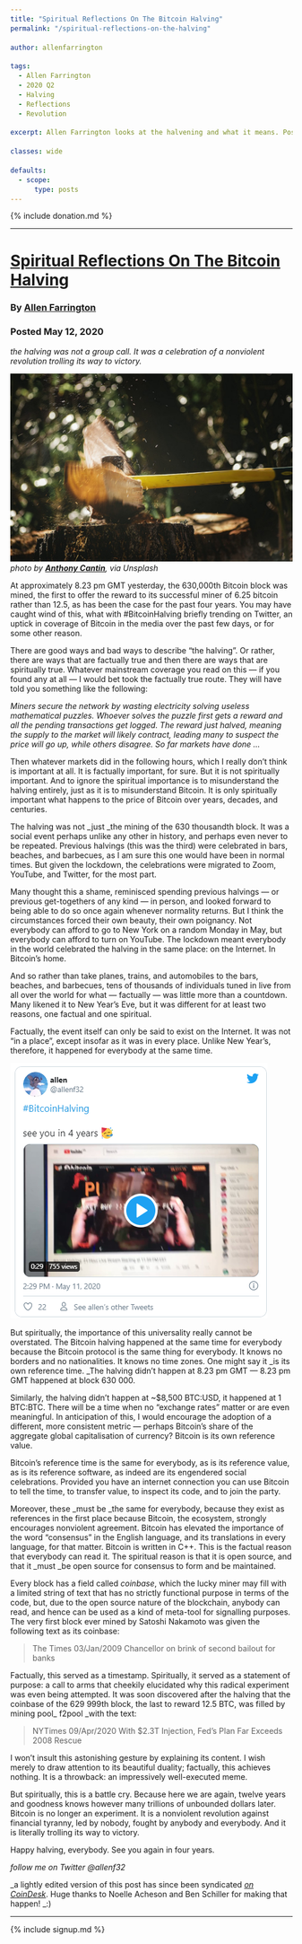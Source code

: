```yaml
---
title: "Spiritual Reflections On The Bitcoin Halving"
permalink: "/spiritual-reflections-on-the-halving"

author: allenfarrington

tags:
  - Allen Farrington
  - 2020 Q2
  - Halving
  - Reflections
  - Revolution

excerpt: Allen Farrington looks at the halvening and what it means. Posted May 12, 2020.

classes: wide

defaults:
  - scope:
      type: posts
---
```


{% include donation.md %}

***


# [Spiritual Reflections On The Bitcoin Halving](https://medium.com/@allenfarrington/spiritual-reflections-on-the-bitcoin-halving-9d098f57072f)
### By [Allen Farrington](https://twitter.com/allenf32)
### Posted May 12, 2020

_the halving was not a group call. It was a celebration of a nonviolent revolution trolling its way to victory._

![](/assets/images/2020/m5/af1.png)
_photo by _[**_Anthony Cantin_**](https://unsplash.com/@arizonanthony)_, via Unsplash_

At approximately 8.23 pm GMT yesterday, the 630,000th Bitcoin block was mined, the first to offer the reward to its successful miner of 6.25 bitcoin rather than 12.5, as has been the case for the past four years. You may have caught wind of this, what with #BitcoinHalving briefly trending on Twitter, an uptick in coverage of Bitcoin in the media over the past few days, or for some other reason.

There are good ways and bad ways to describe “the halving”. Or rather, there are ways that are factually true and then there are ways that are spiritually true. Whatever mainstream coverage you read on this — if you found any at all — I would bet took the factually true route. They will have told you something like the following:

_Miners secure the network by wasting electricity solving useless mathematical puzzles. Whoever solves the puzzle first gets a reward and all the pending transactions get logged. The reward just halved, meaning the supply to the market will likely contract, leading many to suspect the price will go up, while others disagree. So far markets have done …_

Then whatever markets did in the following hours, which I really don’t think is important at all. It is factually important, for sure. But it is not spiritually important. And to ignore the spiritual importance is to misunderstand the halving entirely, just as it is to misunderstand Bitcoin. It is only spiritually important what happens to the price of Bitcoin over years, decades, and centuries.

The halving was not _just _the mining of the 630 thousandth block. It was a social event perhaps unlike any other in history, and perhaps even never to be repeated. Previous halvings (this was the third) were celebrated in bars, beaches, and barbecues, as I am sure this one would have been in normal times. But given the lockdown, the celebrations were migrated to Zoom, YouTube, and Twitter, for the most part.

Many thought this a shame, reminisced spending previous halvings — or previous get-togethers of any kind — in person, and looked forward to being able to do so once again whenever normality returns. But I think the circumstances forced their own beauty, their own poignancy. Not everybody can afford to go to New York on a random Monday in May, but everybody can afford to turn on YouTube. The lockdown meant everybody in the world celebrated the halving in the same place: on the Internet. In Bitcoin’s home.

And so rather than take planes, trains, and automobiles to the bars, beaches, and barbecues, tens of thousands of individuals tuned in live from all over the world for what — factually — was little more than a countdown. Many likened it to New Year’s Eve, but it was different for at least two reasons, one factual and one spiritual.

Factually, the event itself can only be said to exist on the Internet. It was not “in a place”, except insofar as it was in every place. Unlike New Year’s, therefore, it happened for everybody at the same time.

[![](/assets/images/2020/m5/af2.png)](https://twitter.com/allenf32/status/1259928630483918849)

But spiritually, the importance of this universality really cannot be overstated. The Bitcoin halving happened at the same time for everybody because the Bitcoin protocol is the same thing for everybody. It knows no borders and no nationalities. It knows no time zones. One might say it _is its own reference time. _The halving didn’t happen at 8.23 pm GMT — 8.23 pm GMT happened at block 630 000.

Similarly, the halving didn’t happen at ~$8,500 BTC:USD, it happened at 1 BTC:BTC. There will be a time when no “exchange rates” matter or are even meaningful. In anticipation of this, I would encourage the adoption of a different, more consistent metric — perhaps Bitcoin’s share of the aggregate global capitalisation of currency? Bitcoin is its own reference value.

Bitcoin’s reference time is the same for everybody, as is its reference value, as is its reference software, as indeed are its engendered social celebrations. Provided you have an internet connection you can use Bitcoin to tell the time, to transfer value, to inspect its code, and to join the party.

Moreover, these _must be _the same for everybody, because they exist as references in the first place because Bitcoin, the ecosystem, strongly encourages nonviolent agreement. Bitcoin has elevated the importance of the word “consensus” in the English language, and its translations in every language, for that matter. Bitcoin is written in C++. This is the factual reason that everybody can read it. The spiritual reason is that it is open source, and that it _must _be open source for consensus to form and be maintained.

Every block has a field called _coinbase_, which the lucky miner may fill with a limited string of text that has no strictly functional purpose in terms of the code, but, due to the open source nature of the blockchain, anybody can read, and hence can be used as a kind of meta-tool for signalling purposes. The very first block ever mined by Satoshi Nakamoto was given the following text as its coinbase:

> The Times 03/Jan/2009 Chancellor on brink of second bailout for banks

Factually, this served as a timestamp. Spiritually, it served as a statement of purpose: a call to arms that cheekily elucidated why this radical experiment was even being attempted. It was soon discovered after the halving that the coinbase of the 629 999th block, the last to reward 12.5 BTC, was filled by mining pool_ f2pool _with the text:

> NYTimes 09/Apr/2020 With $2.3T Injection, Fed’s Plan Far Exceeds 2008 Rescue

I won’t insult this astonishing gesture by explaining its content. I wish merely to draw attention to its beautiful duality; factually, this achieves nothing. It is a throwback: an impressively well-executed meme.

But spiritually, this is a battle cry. Because here we are again, twelve years and goodness knows however many trillions of unbounded dollars later. Bitcoin is no longer an experiment. It is a nonviolent revolution against financial tyranny, led by nobody, fought by anybody and everybody. And it is literally trolling its way to victory.

Happy halving, everybody. See you again in four years.

_follow me on Twitter @allenf32_

_a lightly edited version of this post has since been syndicated _[_on CoinDesk_](https://www.coindesk.com/spiritual-reflections-on-the-bitcoin-halving)_. Huge thanks to Noelle Acheson and Ben Schiller for making that happen! _:)





***

{% include signup.md %}